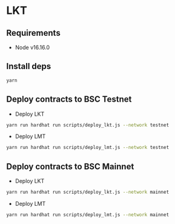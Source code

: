 # LKT

## Requirements
- Node v16.16.0

## Install deps
```bash
yarn
```

## Deploy contracts to BSC Testnet
- Deploy LKT
```bash
yarn run hardhat run scripts/deploy_lkt.js --network testnet
```

- Deploy LMT
```bash
yarn run hardhat run scripts/deploy_lmt.js --network testnet
```

## Deploy contracts to BSC Mainnet
- Deploy LKT
```bash
yarn run hardhat run scripts/deploy_lkt.js --network mainnet
```

- Deploy LMT
```bash
yarn run hardhat run scripts/deploy_lmt.js --network mainnet
```
